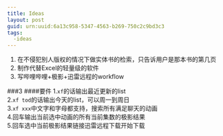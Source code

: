 ```yaml
---
title: Ideas
layout: post
guid: urn:uuid:6a13c958-5347-4563-b269-750c2c9bd3c3
tags:
  -ideas 
---
```


1. 在不侵犯别人版权的情况下做实体书的检索，只告诉用户是那本书的第几页
2. 制作代替Excel的轻量级的软件
3. 写哔哩哔哩+极影+迅雷远程的workflow


###3
####要件
1.`xf`的话输出最近更新的list<br />
2.`xf tod`的话输出今天的list，可以周一到周日<br />
3.`xf xxx`中文字和字母都支持，搜索所有满足聊天的动画<br />
4.回车输出当前选中动画的所有当前集数的极影结果<br />
5.回车选中当前极影结果链接迅雷远程下载开始下载<br />
